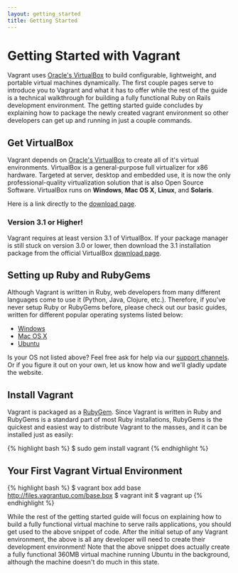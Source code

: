 ```yaml
---
layout: getting_started
title: Getting Started
---
```

# Getting Started with Vagrant

Vagrant uses [Oracle's VirtualBox](http://www.virtualbox.org)
to build configurable, lightweight, and portable virtual machines dynamically.
The first couple pages serve to introduce you to Vagrant and what it has
to offer while the rest of the guide is a technical walkthrough for building a
fully functional Ruby on Rails development environment. The getting started
guide concludes by explaining how to package the newly created vagrant environment
so other developers can get up and running in just a couple commands.

## Get VirtualBox

Vagrant depends on [Oracle's VirtualBox](http://www.virtualbox.org) to create all of
it's virtual environments. VirtualBox is a general-purpose full virtualizer for
x86 hardware. Targeted at server, desktop and embedded use, it is now the only
professional-quality virtualization solution that is also Open Source Software.
VirtualBox runs on **Windows**, **Mac OS X**, **Linux**, and **Solaris**.

Here is a link directly to the [download page](http://www.virtualbox.org/wiki/Downloads).

<div class="info">
  <h3>Version 3.1 or Higher!</h3>
  <p>
    Vagrant requires at least version 3.1 of VirtualBox. If your package manager is still
    stuck on version 3.0 or lower, then download the 3.1 installation package from the official VirtualBox
    <a href="http://www.virtualbox.org/wiki/Downloads">download page</a>.
  </p>
</div>

## Setting up Ruby and RubyGems

Although Vagrant is written in Ruby, web developers from many different languages
come to use it (Python, Java, Clojure, etc.). Therefore, if you've never setup Ruby
or RubyGems before, please check out our basic guides, written for different
popular operating systems listed below:

* [Windows](/docs/getting-started/setup/windows.html)
* [Mac OS X](/docs/getting-started/setup/mac.html)
* [Ubuntu](/docs/getting-started/setup/ubuntu.html)

Is your OS not listed above? Feel free ask for help via our [support channels](/support.html).
Or if you figure it out on your own, let us know how and we'll gladly update the
website.

## Install Vagrant

Vagrant is packaged as a [RubyGem](http://rubygems.org/). Since Vagrant is written
in Ruby and RubyGems is a standard part of most Ruby installations, RubyGems is the
quickest and easiest way to distribute Vagrant to the masses, and it can be installed
just as easily:

{% highlight bash %}
$ sudo gem install vagrant
{% endhighlight %}

## Your First Vagrant Virtual Environment

{% highlight bash %}
$ vagrant box add base http://files.vagrantup.com/base.box
$ vagrant init
$ vagrant up
{% endhighlight %}

While the rest of the getting started guide will focus on explaining how to
build a fully functional virtual machine to serve rails applications, you
should get used to the above snippet of code. After the initial setup of
any Vagrant environment, the above is all any developer will need to create
their development environment! Note that the above snippet does actually
create a fully functional 360MB virtual machine running Ubuntu in the
background, although the machine doesn't do much in this state.
